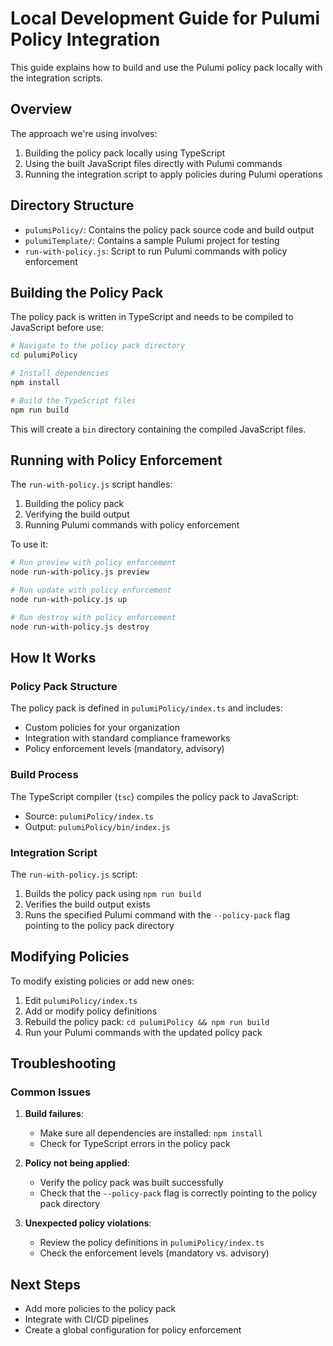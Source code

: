# Local Development Guide for Pulumi Policy Integration

This guide explains how to build and use the Pulumi policy pack locally with the integration scripts.

## Overview

The approach we're using involves:

1. Building the policy pack locally using TypeScript
2. Using the built JavaScript files directly with Pulumi commands
3. Running the integration script to apply policies during Pulumi operations

## Directory Structure

- `pulumiPolicy/`: Contains the policy pack source code and build output
- `pulumiTemplate/`: Contains a sample Pulumi project for testing
- `run-with-policy.js`: Script to run Pulumi commands with policy enforcement

## Building the Policy Pack

The policy pack is written in TypeScript and needs to be compiled to JavaScript before use:

```bash
# Navigate to the policy pack directory
cd pulumiPolicy

# Install dependencies
npm install

# Build the TypeScript files
npm run build
```

This will create a `bin` directory containing the compiled JavaScript files.

## Running with Policy Enforcement

The `run-with-policy.js` script handles:

1. Building the policy pack
2. Verifying the build output
3. Running Pulumi commands with policy enforcement

To use it:

```bash
# Run preview with policy enforcement
node run-with-policy.js preview

# Run update with policy enforcement
node run-with-policy.js up

# Run destroy with policy enforcement
node run-with-policy.js destroy
```

## How It Works

### Policy Pack Structure

The policy pack is defined in `pulumiPolicy/index.ts` and includes:

- Custom policies for your organization
- Integration with standard compliance frameworks
- Policy enforcement levels (mandatory, advisory)

### Build Process

The TypeScript compiler (`tsc`) compiles the policy pack to JavaScript:

- Source: `pulumiPolicy/index.ts`
- Output: `pulumiPolicy/bin/index.js`

### Integration Script

The `run-with-policy.js` script:

1. Builds the policy pack using `npm run build`
2. Verifies the build output exists
3. Runs the specified Pulumi command with the `--policy-pack` flag pointing to the policy pack directory

## Modifying Policies

To modify existing policies or add new ones:

1. Edit `pulumiPolicy/index.ts`
2. Add or modify policy definitions
3. Rebuild the policy pack: `cd pulumiPolicy && npm run build`
4. Run your Pulumi commands with the updated policy pack

## Troubleshooting

### Common Issues

1. **Build failures**:
   - Make sure all dependencies are installed: `npm install`
   - Check for TypeScript errors in the policy pack

2. **Policy not being applied**:
   - Verify the policy pack was built successfully
   - Check that the `--policy-pack` flag is correctly pointing to the policy pack directory

3. **Unexpected policy violations**:
   - Review the policy definitions in `pulumiPolicy/index.ts`
   - Check the enforcement levels (mandatory vs. advisory)

## Next Steps

- Add more policies to the policy pack
- Integrate with CI/CD pipelines
- Create a global configuration for policy enforcement
